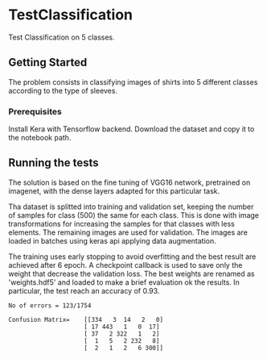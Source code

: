 # TestClassification
Test Classification on 5 classes.

## Getting Started

The problem consists in classifying images of shirts into 5 different classes according to the type of sleeves.

### Prerequisites

Install Kera with Tensorflow backend.
Download the dataset and copy it to the notebook path.

## Running the tests

The solution is based on the fine tuning of VGG16 network, pretrained on imagenet, with the dense layers adapted for this particular task.

Tha dataset is splitted into training and validation set, keeping the number of samples for class (500) the same for each class. This is done with image transformations for increasing the samples for that classes with less elements. The remaining images are used for validation.
The images are loaded in batches using keras api applying data augmentation.

The training uses early stopping to avoid overfitting and the best result are achieved after 6 epoch. A checkpoint callback is used to save only the weight that decrease the validation loss.
The best weights are renamed as 'weights.hdf5' and loaded to make a brief evaluation ok the results.
In particular, the test reach an accuracy of 0.93.

```
No of errors = 123/1754

Confusion Matrix=    [[334   3  14   2   0]
                     [ 17 443   1   0  17]
                     [ 37   2 322   1   2]
                     [  1   5   2 232   8]
                     [  2   1   2   6 300]]
```
